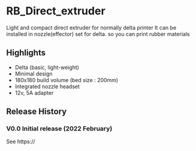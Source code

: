 # RB_Direct_extruder
Light and compact direct extruder for normally delta printer
It can be installed in nozzle(effector) set for delta. so you can print rubber materials

## Highlights
- Delta (basic, light-weight)
- Minimal design
- 180x180 build volume (bed size : 200mm)
- Integrated nozzle headset
- 12v, 5A adapter
 
## Release History
### V0.0 Initial release (2022 February)
See https://
